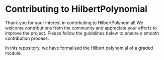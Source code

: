 # Contributing to HilbertPolynomial

Thank you for your interest in contributing to HilbertPolynomial! We welcome contributions from the
community and appreciate your efforts to improve the project. Please follow the guidelines below
to ensure a smooth contribution process.

In this repository, we have formalised the Hilbert polynomial of a graded module.
